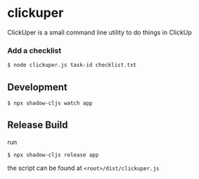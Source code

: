# clickuper

ClickUper is a small command line utility to do things in ClickUp


### Add a checklist

```bash
$ node clickuper.js task-id checklist.txt
```


## Development

```bash
$ npx shadow-cljs watch app
```

## Release Build

run

```bash
$ npx shadow-cljs release app
```

the script can be found at `<root>/dist/clickuper.js`
